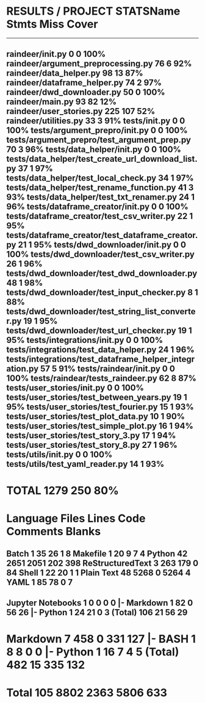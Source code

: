 # RESULTS / PROJECT STATSName                                                      Stmts   Miss  Cover
-----------------------------------------------------------------------------
raindeer/__init__.py                                          0      0   100%
raindeer/argument_preprocessing.py                           76      6    92%
raindeer/data_helper.py                                      98     13    87%
raindeer/dataframe_helper.py                                 74      2    97%
raindeer/dwd_downloader.py                                   50      0   100%
raindeer/main.py                                             93     82    12%
raindeer/user_stories.py                                    225    107    52%
raindeer/utilities.py                                        33      3    91%
tests/__init__.py                                             0      0   100%
tests/argument_prepro/__init__.py                             0      0   100%
tests/argument_prepro/test_argument_prep.py                  70      3    96%
tests/data_helper/__init__.py                                 0      0   100%
tests/data_helper/test_create_url_download_list.py           37      1    97%
tests/data_helper/test_local_check.py                        34      1    97%
tests/data_helper/test_rename_function.py                    41      3    93%
tests/data_helper/test_txt_renamer.py                        24      1    96%
tests/dataframe_creator/__init__.py                           0      0   100%
tests/dataframe_creator/test_csv_writer.py                   22      1    95%
tests/dataframe_creator/test_dataframe_creator.py            21      1    95%
tests/dwd_downloader/__init__.py                              0      0   100%
tests/dwd_downloader/test_csv_writer.py                      26      1    96%
tests/dwd_downloader/test_dwd_downloader.py                  48      1    98%
tests/dwd_downloader/test_input_checker.py                    8      1    88%
tests/dwd_downloader/test_string_list_converter.py           19      1    95%
tests/dwd_downloader/test_url_checker.py                     19      1    95%
tests/integrations/__init__.py                                0      0   100%
tests/integrations/test_data_helper.py                       24      1    96%
tests/integrations/test_dataframe_helper_integration.py      57      5    91%
tests/raindear/__init__.py                                    0      0   100%
tests/raindear/tests_raindeer.py                             62      8    87%
tests/user_stories/__init__.py                                0      0   100%
tests/user_stories/test_between_years.py                     19      1    95%
tests/user_stories/test_fourier.py                           15      1    93%
tests/user_stories/test_plot_data.py                         10      1    90%
tests/user_stories/test_simple_plot.py                       16      1    94%
tests/user_stories/test_story_3.py                           17      1    94%
tests/user_stories/test_story_8.py                           27      1    96%
tests/utils/__init__.py                                       0      0   100%
tests/utils/test_yaml_reader.py                              14      1    93%
-----------------------------------------------------------------------------
TOTAL                                                      1279    250    80%
===============================================================================
 Language            Files        Lines         Code     Comments       Blanks
===============================================================================
 Batch                   1           35           26            1            8
 Makefile                1           20            9            7            4
 Python                 42         2651         2051          202          398
 ReStructuredText        3          263          179            0           84
 Shell                   1           22           20            1            1
 Plain Text             48         5268            0         5264            4
 YAML                    1           85           78            0            7
-------------------------------------------------------------------------------
 Jupyter Notebooks       1            0            0            0            0
 |- Markdown             1           82            0           56           26
 |- Python               1           24           21            0            3
 (Total)                            106           21           56           29
-------------------------------------------------------------------------------
 Markdown                7          458            0          331          127
 |- BASH                 1            8            8            0            0
 |- Python               1           16            7            4            5
 (Total)                            482           15          335          132
===============================================================================
 Total                 105         8802         2363         5806          633
===============================================================================
